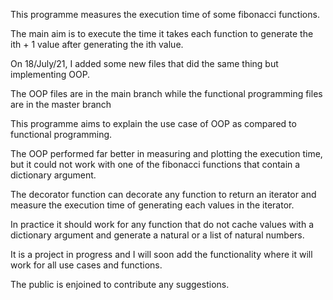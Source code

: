 This programme measures the execution time of some fibonacci functions.

The main aim is to execute the time it takes each function to generate the ith + 1 value after generating the ith value.

On 18/July/21, I added some new files that did the same thing but implementing OOP.

The OOP files are in the main branch while the functional programming files are in the master branch

This programme aims to explain the use case of OOP as compared to functional programming.

The OOP performed far better in measuring and plotting the execution time,
but it could not work with one of the fibonacci functions that contain a dictionary argument.

The decorator function can decorate any function to return an iterator and measure the execution time of generating each values in the iterator.

In practice it should work for any function that do not cache values with a dictionary argument and generate a natural or a list of natural numbers.

It is a project in progress and I will soon add the functionality where it will work for all use cases and functions.

The public is enjoined to contribute any suggestions.
